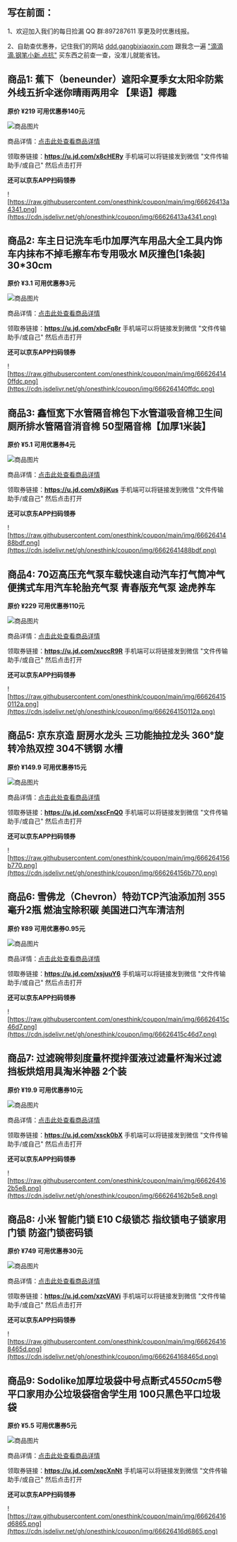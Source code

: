 ## 写在前面：

1、欢迎加入我们的每日捡漏 QQ 群:897287611 享更及时优惠线报。

2、自助查优惠券，记住我们的网站 [ddd.gangbixiaoxin.com](https://ddd.gangbixiaoxin.com) 跟我念一遍 ["滴滴滴.钢笔小新.点抗"](https://ddd.gangbixiaoxin.com) 买东西之前查一查，没准儿就能省钱。

## 商品1: 蕉下（beneunder）遮阳伞夏季女太阳伞防紫外线五折伞迷你晴雨两用伞 【果语】椰趣

**原价 ¥219 可用优惠券140元**

![商品图片](http://img14.360buyimg.com/n1/jfs/t1/243209/11/9737/90235/66559873F8098a766/44969e2449df1a1c.jpg)

商品详情：[点击此处查看商品详情](https://union-click.jd.com/jdc?e=1003156031&amp;p=JF8BARgJK1olXwMLU1ZeCU8fBl8IGlsUWQcHVl9cAUgTBl9MRANLAjZbERscSkAJHTdNTwcKBlMdBgABFksWA24MGl4XXAcLV1pYFxJSXzI4fx9BXWBHNFc-DDl1VW9gTBkRGGZ6ElJROEonAG4IHFITWgALUW5cWEpHAj8JS1olXQYyFTBYC0gQBl8JK1sTXQAEV1tdDE8QC244G1MSbdGv7IvXuZ6furuWk4ys-tOL6IrDgHsnM2w4G1oUXwYGU19fCHsnA18LKwV7XFUFUQ5cWEp5XiYNGgcVWARsVF5VAUgXAW84GVoUXwQyZG4JXy1HXhwIQy5PDnVAIllVbjh8RysMWA97X0dSPDcbVT5fQyZYZjlJVEZhZF5t)

领取券链接：**https://u.jd.com/x8cHERy** 手机端可以将链接发到微信 "文件传输助手/或自己" 然后点击打开

**还可以京东APP扫码领券**

![https://raw.githubusercontent.com/onesthink/coupon/main/img/66626413a4341.png](https://cdn.jsdelivr.net/gh/onesthink/coupon/img/66626413a4341.png)

## 商品2: 车主日记洗车毛巾加厚汽车用品大全工具内饰车内抹布不掉毛擦车布专用吸水 M灰撞色[1条装] 30*30cm

**原价 ¥3.1 可用优惠券3元**

![商品图片](http://img14.360buyimg.com/n1/jfs/t1/186198/23/46148/109407/664459f7F0da77eb9/931d1a686002cf83.jpg)

商品详情：[点击此处查看商品详情](https://union-click.jd.com/jdc?e=1003156031&amp;p=JF8BARsJK1olXwMLVldcAUkUAF8IGlsUXwAHVlhZAUoTCl9MRANLAjZbERscSkAJHTdNTwcKBlMdBgABFksWA24KHV4XWwILVVpUFxJSXzI4WVtvVRhVUAc_QD1zeTtuGzJrXEF5ElJROEonAG4IHFITWgALUW5cWEpHAj8JS1olXQYyFTBdDk4eAmcBHGsUbQYEVFhbC04XB2kPHFwlXQ4FZInwsJ6dsrqAoo-L1dG784vUtJ-Ji184K1glXQcDVl5ZD0oVA184G2sWbVhsVQ1dX0kWC2lmRhIQXFoBC18zCEgXBWwAHVslXwcDVlxtOHtheyZdRx98AV9yMRUBWyNlBSphSwMWH0FsViw6czVSSyZybRscBnZdLQ1fOEsn)

领取券链接：**https://u.jd.com/xbcFq8r** 手机端可以将链接发到微信 "文件传输助手/或自己" 然后点击打开

**还可以京东APP扫码领券**

![https://raw.githubusercontent.com/onesthink/coupon/main/img/666264140ffdc.png](https://cdn.jsdelivr.net/gh/onesthink/coupon/img/666264140ffdc.png)

## 商品3: 鑫恒宽下水管隔音棉包下水管道吸音棉卫生间厕所排水管隔音消音棉 50型隔音棉【加厚1米装】

**原价 ¥5.1 可用优惠券4元**

![商品图片](http://img14.360buyimg.com/n1/jfs/t1/177831/3/39785/177960/664df92dFdc587a5f/b929f996ee7a7adc.jpg)

商品详情：[点击此处查看商品详情](https://union-click.jd.com/jdc?e=1003156031&amp;p=JF8BARsJK1olXwMLU1xZCUseBF8IGlsUXwUHXVpbCEMRAV9MRANLAjZbERscSkAJHTdNTwcKBlMdBgABFksWA24KGF4cWQACXFhfFxJSXzI4YVJWBHMEXCI-TUhrB29fEgl9JFMLAlJROEonAG4IHFITWgALUW5cWEpHAj8JS1olXQYyFTBdDk4XA2oIE2sUbQYEVFhbC04XBG0JG14lXQ4FZInwsJ6dsrqAoo-L1dG784vUtJ-Ji184K1glXQcDVl5ZD0oVA184G2sWbVhsVQ1aDUIXAGxmRhIQXFoFFwozCEsfBWYKGFslXwcDVlxtOHsXczJWEid3FGIFCA0oTRhPUBVMeD9NI1RsVjs1SzEWWQtYUAd2OlReBAYiOEsn)

领取券链接：**https://u.jd.com/x8jiKus** 手机端可以将链接发到微信 "文件传输助手/或自己" 然后点击打开

**还可以京东APP扫码领券**

![https://raw.githubusercontent.com/onesthink/coupon/main/img/6662641488bdf.png](https://cdn.jsdelivr.net/gh/onesthink/coupon/img/6662641488bdf.png)

## 商品4: 70迈高压充气泵车载快速自动汽车打气筒冲气便携式车用汽车轮胎充气泵 青春版充气泵 途虎养车

**原价 ¥229 可用优惠券110元**

![商品图片](http://img14.360buyimg.com/n1/jfs/t1/226356/12/18354/97225/6661327aF9ec8d8f9/78f10058e02d6507.jpg)

商品详情：[点击此处查看商品详情](https://union-click.jd.com/jdc?e=1003156031&amp;p=JF8BARkJK1olXwMLV1xfCk4SBl8IGlocWQUBXVZfDU0fBF9MRANLAjZbERscSkAJHTdNTwcKBlMdBgABFksWAmYMGFgcVQQHUlZaFxJSXzI4QilMXkcKVEQ9aylWXSlJfx1AA1IFNFJROEonAG4IHFITWgALUW5cWEpHAj8JS1olXQYyFTBdCkIeAW44GmsVWwYEUl1YCEwQBW4NK1sdWjbV-eaIgvrCi9bchdPC5KHX3eKJlsMnM18LK1sUXAQCUFlcCksnM284GGtLMwdRUlxcWx9FbTJBHlpJVVtFOl5dAEIUBGYOK1kUXAQAZG5tcj1DSix8TT0UGl1EEF4uYzloUytVWycWMwR4KR8uaS1uVjFbYx9BXFFqVm5dOA)

领取券链接：**https://u.jd.com/xuccR9R** 手机端可以将链接发到微信 "文件传输助手/或自己" 然后点击打开

**还可以京东APP扫码领券**

![https://raw.githubusercontent.com/onesthink/coupon/main/img/666264150112a.png](https://cdn.jsdelivr.net/gh/onesthink/coupon/img/666264150112a.png)

## 商品5: 京东京造 厨房水龙头 三功能抽拉龙头 360°旋转冷热双控 304不锈钢 水槽

**原价 ¥149.9 可用优惠券15元**

![商品图片](http://img14.360buyimg.com/n1/jfs/t1/245160/24/9509/106578/66559326Fcdb38bc7/490a37995dc01a3e.jpg)

商品详情：[点击此处查看商品详情](https://union-click.jd.com/jdc?e=1003156031&amp;p=JF8BARkJK1olXQUDU1taC0seBF8IGloUXQQGXFdVDUMnRzBQRQQlBENHFRxWFlVPRjtUBABAQlRcCEBdCUoWA20ME1IdWA4dDRsBVXtBSjFjS15gLWUcUxcPbTZxAx10aSB1UQoyVW5eCUsQCmkPHVIQbQdSVQ5cWEpHAl8IG2tDMwYDVV9cAEwQAmw4GmsVWwYEUl1YCEwfAGwPK1sdWjbV-eaIgvrCi9bchdPC5KHX3eKJlsMnM18LK1sUXAQCUFlcCksnM284GGtLMwdRUl1UDUJEbTJBHlpJDl1EOl5eCUIXA24NK1kUXAQAZG5tSxd1BAl7X1tpBkFjBiU8QBZwdSl_exxLMwRcFSsebCJcRRBgYQxKPn5GIm5dOA)

领取券链接：**https://u.jd.com/xscFnQ0** 手机端可以将链接发到微信 "文件传输助手/或自己" 然后点击打开

**还可以京东APP扫码领券**

![https://raw.githubusercontent.com/onesthink/coupon/main/img/666264156b770.png](https://cdn.jsdelivr.net/gh/onesthink/coupon/img/666264156b770.png)

## 商品6: 雪佛龙（Chevron）特劲TCP汽油添加剂 355毫升2瓶 燃油宝除积碳 美国进口汽车清洁剂

**原价 ¥89 可用优惠券0.95元**

![商品图片](http://img14.360buyimg.com/n1/jfs/t1/188691/18/46715/152870/665dcf02F732c70f9/47f1c427af264c9f.jpg)

商品详情：[点击此处查看商品详情](https://union-click.jd.com/jdc?e=1003156031&amp;p=JF8BAQYJK1olXDYHU1tfCU0TMytXQwVKbV9HER8fA1UJWypcR0ROCBlQCgJDDUwSAW4OH0RMGFpfZCEJfyBKZgYNeyZBNEF5LkAJawtOATkEF2sUbQUDVFlUDkwRCmo4GgsUDQdSVQ5cOEsXMzlmG1oUXAcCVFtUCHsWM28OG10TXgMCUl5dDksnA2cPK4y45dOI5YvVsZ-Ji7ixvI6c4dKc3G5tOEgnA24JGVsRWgcAVG5tCHsUMzFmGggdXQcAAVYzVQISAjNdGF57XQUDXV1UCU4nAW4JGVklbTZwJzkBASxNXSZoEwNMHH9cUggleDZVUBhmGS1sGmEGHQAjaQBccRlNZSNvbQYy)

领取券链接：**https://u.jd.com/xsjuuY6** 手机端可以将链接发到微信 "文件传输助手/或自己" 然后点击打开

**还可以京东APP扫码领券**

![https://raw.githubusercontent.com/onesthink/coupon/main/img/66626415c46d7.png](https://cdn.jsdelivr.net/gh/onesthink/coupon/img/66626415c46d7.png)

## 商品7: 过滤碗带刻度量杯搅拌蛋液过滤量杯淘米过滤挡板烘焙用具淘米神器 2个装

**原价 ¥19.9 可用优惠券10元**

![商品图片](http://img14.360buyimg.com/n1/jfs/t1/244125/34/9556/51933/665820c0Fe10927b5/786cabf8231d00cb.jpg)

商品详情：[点击此处查看商品详情](https://union-click.jd.com/jdc?e=1003156031&amp;p=JF8BARsJK1olXwcBV11aAEwXB18IGlocVAQAU1tcAU0TBV9MRANLAjZbERscSkAJHTdNTwcKBlMdBgABFksWAmYBGVkSWAcLUlpbFxJSXzI4YRx0C1BCBw49XTFFVhpeUC99Gw5eElJROEonAG4IHFITWgALUW5cWEpHAj8JS1olXQYyFTBdC0kWBGYJHmsUbQYEVFhbC04XBWoKGlIlXQ4FZInwsJ6dsrqAoo-L1dG784vUtJ-Ji184K1glXQcDVl5ZD0oVA184G2sWbVhsVQ1VCE0UU2dmRhIQXFpVDVkzCEgWCm8KHlIlXwcDVlxtOHtnSgpjeiRIL1R_IQ0tfDlQamxySAFMD2JsVjgpTiBuYWYAa19iAgBFPT8AOEsn)

领取券链接：**https://u.jd.com/xsck0bX** 手机端可以将链接发到微信 "文件传输助手/或自己" 然后点击打开

**还可以京东APP扫码领券**

![https://raw.githubusercontent.com/onesthink/coupon/main/img/666264162b5e8.png](https://cdn.jsdelivr.net/gh/onesthink/coupon/img/666264162b5e8.png)

## 商品8: 小米 智能门锁 E10 C级锁芯 指纹锁电子锁家用门锁 防盗门锁密码锁

**原价 ¥749 可用优惠券30元**

![商品图片](http://img14.360buyimg.com/n1/jfs/t1/222081/26/42188/132339/666177b5F53c9744a/2615e002bb86155b.jpg)

商品详情：[点击此处查看商品详情](https://union-click.jd.com/jdc?e=1003156031&amp;p=JF8BAR0JK1olXwMLU1ZUAUITAV8IGloUWA8EU1pdD0MnRzBQRQQlBENHFRxWFlVPRjtUBABAQlRcCEBdCUoWBmYOHF8VWg4dDRsBVXtReWZbTy9hPmVhKiQoUjVPBDxKGTBTUQoyVW5eCUsQCmkPHVIQbQdSVQ5cWEpHAl8IG2tXM9KD6ojdip2Bo7izqgBAbQcyVFhdDk0UBm8OHF8SWDYCXFlt3-av1uW5ztOsiZiKg-f63cKr1_GAK2slXjYCVV9fCE8QAm0IK2sVbQUyCjBcW05ACmcOSzVIFAMDCAdbQyUXAG8OGl0VXzYAVV9fCnsnMxpPRSJTHl9XXFpbT0hwY2pbbCBhJHNCJDBfezQWZxttHVITVGF6FSI6DAInA18)

领取券链接：**https://u.jd.com/xzcVAVi** 手机端可以将链接发到微信 "文件传输助手/或自己" 然后点击打开

**还可以京东APP扫码领券**

![https://raw.githubusercontent.com/onesthink/coupon/main/img/666264168465d.png](https://cdn.jsdelivr.net/gh/onesthink/coupon/img/666264168465d.png)

## 商品9: Sodolike加厚垃圾袋中号点断式45*50cm*5卷平口家用办公垃圾袋宿舍学生用 100只黑色平口垃圾袋

**原价 ¥5.5 可用优惠券5元**

![商品图片](http://img14.360buyimg.com/n1/jfs/t1/230670/6/19378/137013/66599a13Fca417df7/a9301d08c0a05efc.jpg)

商品详情：[点击此处查看商品详情](https://union-click.jd.com/jdc?e=1003156031&amp;p=JF8BARsJK1olXwMEXVdYAUkXA18IGloTXQMHVVZfDkoSAF9MRANLAjZbERscSkAJHTdNTwcKBlMdBgABFksWAmkIHl4UVQQEVVteFxJSXzI4Hjx3IEcEEBU9fkxOYjhNaCZoDxh9ElJROEonAG4IHFITWgALUW5cWEpHAj8JS1olXQYyFTBdCksSCmoLGWsUbQYEVFhbC04XBWcJGFklXQ4FZInwsJ6dsrqAoo-L1dG784vUtJ-Ji184K1glXQcDVl5ZD0oVA184G2sWbVhsVQ1YX0JEBm5mRhIQXFpZUVkzCEgXBW0MH1MlXwcDVlxtOHtcVzhzQTwXB2QACxsAWgwVRxRRUilvLm9sVgEBTB1lfClBeFNULXN0Mz8_OEsn)

领取券链接：**https://u.jd.com/xqcXnNt** 手机端可以将链接发到微信 "文件传输助手/或自己" 然后点击打开

**还可以京东APP扫码领券**

![https://raw.githubusercontent.com/onesthink/coupon/main/img/66626416d6865.png](https://cdn.jsdelivr.net/gh/onesthink/coupon/img/66626416d6865.png)

